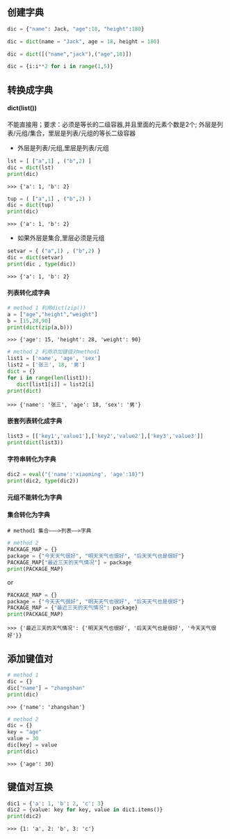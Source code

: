 ## 创建字典
```python
dic = {"name": Jack, "age":18, "height":180}
```
```python
dic = dict(name = "Jack", age = 18, height = 180)
```
```python
dic = dict([("name","jack"),("age",18)])
```
```python
dic = {i:i**2 for i in range(1,5)}
```
## 转换成字典
#### dict(list())
不能直接用；要求：必须是等长的二级容器,并且里面的元素个数是2个; 外层是列表/元组/集合，里层是列表/元组的等长二级容器

+ 外层是列表/元组,里层是列表/元组
```python
lst = [ ["a",1] , ("b",2) ]
dic = dict(lst)
print(dic)
```
```
>>> {'a': 1, 'b': 2} 
```

```python
tup = ( ["a",1] , ("b",2) )
dic = dict(tup)
print(dic)
```
```
>>> {'a': 1, 'b': 2}
```
+ 如果外层是集合,里层必须是元组
```python
setvar = { ("a",1) , ("b",2) }
dic = dict(setvar)
print(dic , type(dic))
```
```
>>> {'a': 1, 'b': 2} 
```

#### 列表转化成字典 
```python
# method 1 利用dict(zip())
a = ["age","height","weight"]
b = [15,28,90]
print(dict(zip(a,b)))
```
```
>>> {'age': 15, 'height': 28, 'weight': 90}
```

```python
# method 2 利用添加键值对method1
list1 = ['name', 'age', 'sex']
list2 = ['张三', 18, '男']
dict = {}
for i in range(len(list1)):
   dict[list1[i]] = list2[i]
print(dict)
```
```
>>> {'name': '张三', 'age': 18, 'sex': '男'}
```
#### 嵌套列表转化成字典
```python
list3 = [['key1','value1'],['key2','value2'],['key3','value3']]
print(dict(list3))
```
#### 字符串转化为字典
```python
dic2 = eval("{'name':'xiaoming', 'age':18}")
print(dic2, type(dic2))
```

#### 元组不能转化为字典
#### 集合转化为字典
```
# method1 集合———>列表——>字典
```
```python
# method 2
PACKAGE_MAP = {}
package = {"今天天气很好", "明天天气也很好", "后天天气也是很好"}
PACKAGE_MAP["最近三天的天气情况"] = package
print(PACKAGE_MAP)
```
or
```python
PACKAGE_MAP = {}
package = {"今天天气很好", "明天天气也很好", "后天天气也是很好"}
PACKAGE_MAP = {"最近三天的天气情况": package}
print(PACKAGE_MAP)
```
```
>>> {'最近三天的天气情况': {'明天天气也很好', '后天天气也是很好', '今天天气很好'}}
```
## 添加键值对
```python
# method 1
dic = {}
dic["name"] = "zhangshan"
print(dic)
```
```
>>> {'name': 'zhangshan'}
```
```python
# method 2
dic = {}
key = "age"
value = 30
dic[key] = value
print(dic)
```
```
>>> {'age': 30}
```
## 键值对互换
```python
dic1 = {'a': 1, 'b': 2, 'c': 3}
dic2 = {value: key for key, value in dic1.items()}
print(dic2)
```
```
>>> {1: 'a', 2: 'b', 3: 'c'}
```
